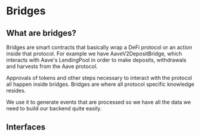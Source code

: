 # Bridges

## What are bridges?

Bridges are smart contracts that basically wrap a DeFi protocol or an action inside that protocol. For example we have AaveV2DepositBridge, which interacts with Aave's LendingPool in order to make deposits, withdrawals and harvests from the Aave protocol.

Approvals of tokens and other steps necessary to interact with the protocol all happen inside bridges. Bridges are where all protocol specific knowledge resides.

We use it to generate events that are processed so we have all the data we need to build our backend quite easily.

## Interfaces




